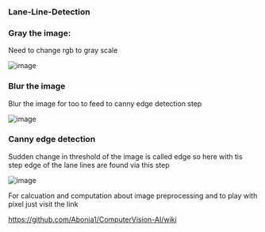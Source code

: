 ### Lane-Line-Detection

### Gray the image:
Need to change rgb to gray scale

![image](https://drive.google.com/uc?export=view&id=1ROZzZ8uJ-XlI27HMeeOQv521PskbtPE9)

### Blur the image 
Blur the image for too to feed to canny edge detection step

![image](https://drive.google.com/uc?export=view&id=12wfFpUb4T50Cmq8OSy-tYw2DdxX8XDyV) 

### Canny edge detection
Sudden change in threshold of the image is called edge so here with tis step edge of the lane lines are found via this step

![image](https://drive.google.com/uc?export=view&id=15AVVc7RlKTNK45cwS4OA0ErrCK_DTusq)

For calcuation and computation about image preprocessing and to play with pixel just visit the link

https://github.com/Abonia1/ComputerVision-AI/wiki



